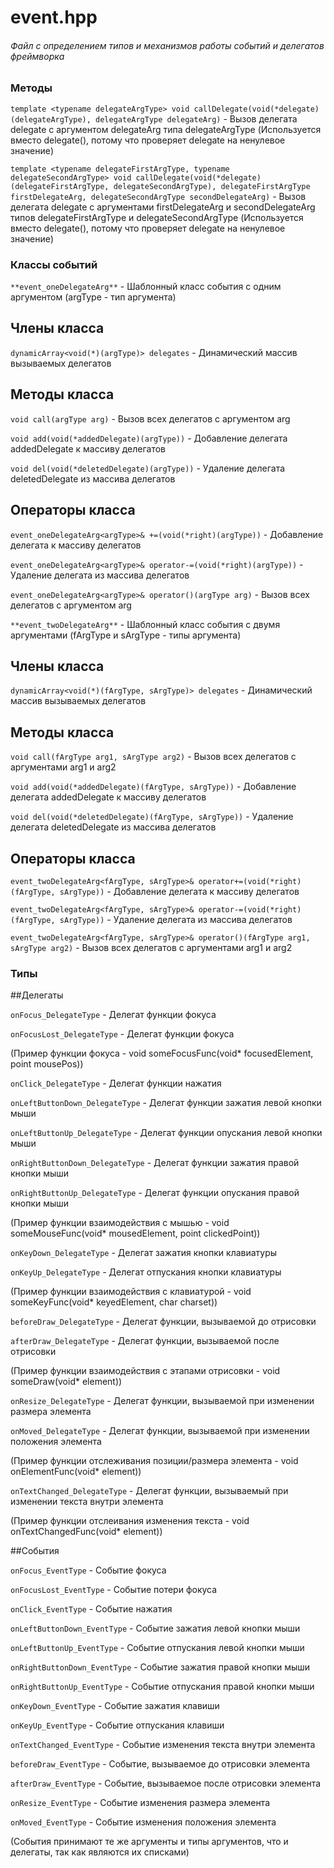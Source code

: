 # event.hpp
###### Файл с определением типов и механизмов работы событий и делегатов фреймворка



### Методы

`template <typename delegateArgType>
void callDelegate(void(*delegate)(delegateArgType), delegateArgType delegateArg)` - Вызов делегата delegate с аргументом delegateArg типа delegateArgType (Используется вместо delegate(), потому что проверяет delegate на ненулевое значение)

`template <typename delegateFirstArgType, typename delegateSecondArgType>
void callDelegate(void(*delegate)(delegateFirstArgType, delegateSecondArgType), delegateFirstArgType firstDelegateArg, delegateSecondArgType secondDelegateArg)` - Вызов делегата delegate с аргументами firstDelegateArg и secondDelegateArg типов delegateFirstArgType и delegateSecondArgType (Используется вместо delegate(), потому что проверяет delegate на ненулевое значение)



### Классы событий


`**event_oneDelegateArg**` - Шаблонный класс события с одним аргументом (argType - тип аргумента)

## Члены класса

`dynamicArray<void(*)(argType)> delegates` - Динамический массив вызываемых делегатов

## Методы класса

`void call(argType arg)` - Вызов всех делегатов с аргументом arg

`void add(void(*addedDelegate)(argType))` - Добавление делегата addedDelegate к массиву делегатов

`void del(void(*deletedDelegate)(argType))` - Удаление делегата deletedDelegate из массива делегатов

## Операторы класса

`event_oneDelegateArg<argType>& +=(void(*right)(argType))` - Добавление делегата к массиву делегатов

`event_oneDelegateArg<argType>& operator-=(void(*right)(argType))` - Удаление делегата из массива делегатов

`event_oneDelegateArg<argType>& operator()(argType arg)` - Вызов всех делегатов с аргументом arg


`**event_twoDelegateArg**` - Шаблонный класс события с двумя аргументами (fArgType и sArgType - типы аргумента)

## Члены класса

`dynamicArray<void(*)(fArgType, sArgType)> delegates` - Динамический массив вызываемых делегатов

## Методы класса

`void call(fArgType arg1, sArgType arg2)` - Вызов всех делегатов с аргументами arg1 и arg2

`void add(void(*addedDelegate)(fArgType, sArgType))` - Добавление делегата addedDelegate к массиву делегатов

`void del(void(*deletedDelegate)(fArgType, sArgType))` - Удаление делегата deletedDelegate из массива делегатов

## Операторы класса

`event_twoDelegateArg<fArgType, sArgType>& operator+=(void(*right)(fArgType, sArgType))` - Добавление делегата к массиву делегатов

`event_twoDelegateArg<fArgType, sArgType>& operator-=(void(*right)(fArgType, sArgType))` - Удаление делегата из массива делегатов

`event_twoDelegateArg<fArgType, sArgType>& operator()(fArgType arg1, sArgType arg2)` - Вызов всех делегатов с аргументами arg1 и arg2



### Типы

##Делегаты

`onFocus_DelegateType` - Делегат функции фокуса

`onFocusLost_DelegateType` - Делегат функции фокуса

(Пример функции фокуса - void someFocusFunc(void* focusedElement, point mousePos))

`onClick_DelegateType` - Делегат функции нажатия

`onLeftButtonDown_DelegateType` - Делегат функции зажатия левой кнопки мыши

`onLeftButtonUp_DelegateType` - Делегат функции опускания левой кнопки мыши

`onRightButtonDown_DelegateType` - Делегат функции зажатия правой кнопки мыши

`onRightButtonUp_DelegateType` - Делегат функции опускания правой кнопки мыши

(Пример функции взаимодействия с мышью - void someMouseFunc(void* mousedElement, point clickedPoint))

`onKeyDown_DelegateType` - Делегат зажатия кнопки клавиатуры

`onKeyUp_DelegateType` - Делегат отпускания кнопки клавиатуры

(Пример функции взаимодействия с клавиатурой - void someKeyFunc(void* keyedElement, char charset))

`beforeDraw_DelegateType` - Делегат функции, вызываемой до отрисовки

`afterDraw_DelegateType` - Делегат функции, вызываемой после отрисовки

(Пример функции взаимодействия с этапами отрисовки - void someDraw(void* element))

`onResize_DelegateType` - Делегат функции, вызываемой при изменении размера элемента

`onMoved_DelegateType` - Делегат функции, вызываемой при изменении положения элемента

(Пример функции отслеживания позиции/размера элемента - void onElementFunc(void* element))

`onTextChanged_DelegateType` - Делегат функции, вызываемый при изменении текста внутри элемента

(Пример функции отслеивания изменения текста - void onTextChangedFunc(void* element))

##События

`onFocus_EventType` - Событие фокуса

`onFocusLost_EventType` - Событие потери фокуса

`onClick_EventType` - Событие нажатия

`onLeftButtonDown_EventType` - Событие зажатия левой кнопки мыши

`onLeftButtonUp_EventType` - Событие отпускания левой кнопки мыши

`onRightButtonDown_EventType` - Событие зажатия правой кнопки мыши

`onRightButtonUp_EventType` - Событие отпускания правой кнопки мыши

`onKeyDown_EventType` - Событие зажатия клавиши

`onKeyUp_EventType` - Событие отпускания клавиши

`onTextChanged_EventType` - Событие изменения текста внутри элемента

`beforeDraw_EventType` - Событие, вызываемое до отрисовки элемента

`afterDraw_EventType` - Событие, вызываемое после отрисовки элемента

`onResize_EventType` - Событие изменения размера элемента

`onMoved_EventType` - Событие изменения положения элемента

(События принимают те же аргументы и типы аргументов, что и делегаты, так как являются их списками)